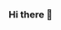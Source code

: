 ### Hi there 👋

<!--
**lokeshjadhav21/lokeshjadhav21** is a ✨ _special_ ✨ repository because its `README.md` (this file) appears on your GitHub profile.

Here are some ideas to get you started:

- 🔭 I’m currently working on python projects
- 🌱 I’m currently learning Programming and Data Science from IIT Madras
- 👯 I’m looking to collaborate on python programming
- 🤔 I’m looking for help with python
- 💬 Ask me about ...
- 📫 How to reach me:
- ⚡ Fun fact: ...
-- I live in Nashik

